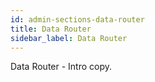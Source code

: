 ```yaml
---
id: admin-sections-data-router
title: Data Router
sidebar_label: Data Router
---
```


Data Router - Intro copy.